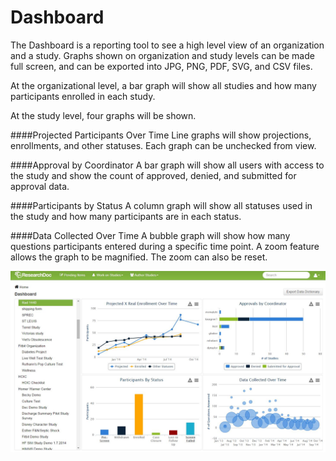 # Dashboard

The Dashboard is a reporting tool to see a high level view of an organization and a study. Graphs shown on organization and study levels can be made full screen, and can be exported into JPG, PNG, PDF, SVG, and CSV files.

At the organizational level, a bar graph will show all studies and how many participants enrolled in each study.

At the study level, four graphs will be shown.

####Projected Participants Over Time
Line graphs will show projections, enrollments, and other statuses. Each graph can be unchecked from view.

####Approval by Coordinator
A bar graph will show all users with access to the study and show the count of approved, denied, and submitted for approval data.

####Participants by Status
A column graph will show all statuses used in the study and how many participants are in each status.

####Data Collected Over Time
A bubble graph will show how many questions participants entered during a specific time point. A zoom feature allows the graph to be magnified. The zoom can also be reset.

![](Dashboard.JPG)
